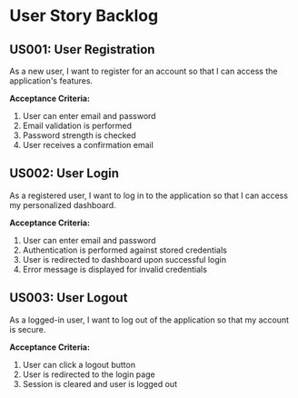 # User Story Backlog

## US001: User Registration
As a new user, I want to register for an account so that I can access the application's features.

**Acceptance Criteria:**
1. User can enter email and password
2. Email validation is performed
3. Password strength is checked
4. User receives a confirmation email

## US002: User Login
As a registered user, I want to log in to the application so that I can access my personalized dashboard.

**Acceptance Criteria:**
1. User can enter email and password
2. Authentication is performed against stored credentials
3. User is redirected to dashboard upon successful login
4. Error message is displayed for invalid credentials

## US003: User Logout
As a logged-in user, I want to log out of the application so that my account is secure.

**Acceptance Criteria:**
1. User can click a logout button
2. User is redirected to the login page
3. Session is cleared and user is logged out


    